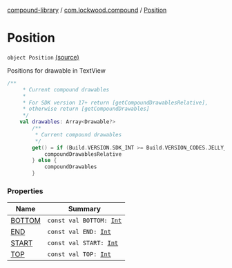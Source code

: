 [compound-library](../../index.md) / [com.lockwood.compound](../index.md) / [Position](./index.md)

# Position

`object Position` [(source)](https://github.com/lndmflngs/compound-text-view/tree/master/compound-library/src/main/java/com/lockwood/compound/CompoundTextView.kt#L1282)

Positions for drawable in TextView

``` kotlin
/**
     * Current compound drawables
     *
     * For SDK version 17+ return [getCompoundDrawablesRelative],
     * otherwise return [getCompoundDrawables]
     */
    val drawables: Array<Drawable?>
        /**
         * Current compound drawables
         */
        get() = if (Build.VERSION.SDK_INT >= Build.VERSION_CODES.JELLY_BEAN_MR1) {
            compoundDrawablesRelative
        } else {
            compoundDrawables
        }
```

### Properties

| Name | Summary |
|---|---|
| [BOTTOM](-b-o-t-t-o-m.md) | `const val BOTTOM: `[`Int`](https://kotlinlang.org/api/latest/jvm/stdlib/kotlin/-int/index.html) |
| [END](-e-n-d.md) | `const val END: `[`Int`](https://kotlinlang.org/api/latest/jvm/stdlib/kotlin/-int/index.html) |
| [START](-s-t-a-r-t.md) | `const val START: `[`Int`](https://kotlinlang.org/api/latest/jvm/stdlib/kotlin/-int/index.html) |
| [TOP](-t-o-p.md) | `const val TOP: `[`Int`](https://kotlinlang.org/api/latest/jvm/stdlib/kotlin/-int/index.html) |
